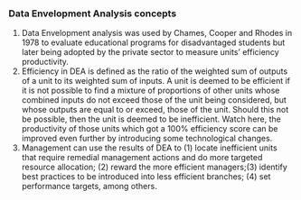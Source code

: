 
### Data Envelopment Analysis concepts

1. Data Envelopment analysis was used by Chames, Cooper and Rhodes in 1978 to evaluate educational programs for disadvantaged students but later being adopted by the private sector to measure units’ efficiency productivity. 
2. Efficiency in DEA is defined as the ratio of the weighted sum of outputs of a unit to its weighted sum of inputs. A unit is deemed to be efficient if it is not possible to find a mixture of proportions of other units whose combined inputs do not exceed those of the unit being considered, but whose outputs are equal to or exceed, those of the unit. Should this not be possible, then the unit is deemed to be inefficient. Watch here, the productivity of those units which got a 100% efficiency score can be improved even further by introducing some technological changes.
3. Management can use the results of DEA to (1) locate inefficient units that require remedial management actions and do more targeted resource allocation; (2) reward the more efficient managers;(3) identify best practices to be introduced into less efficient branches; (4) set performance targets, among others.
